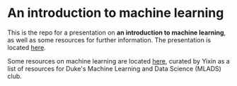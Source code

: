 # An introduction to machine learning

This is the repo for a presentation on **an introduction to machine learning**, as well as some resources for further information. The presentation is located [here](http://yixinlin.net/intro-ml/intro-ml.pdf).

Some resources on machine learning are located [here](https://docs.google.com/document/d/1BuYUH0w-hjZJHZr9POp0KileNE8CVzc1JUi4tuPs6O8/edit#), curated by Yixin as a list of resources for Duke's Machine Learning and Data Science (MLADS) club.

